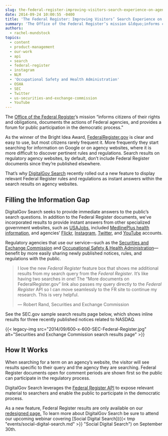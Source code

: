 ```yaml
---
slug: the-federal-register-improving-visitors-search-experience-on-agency-websites
date: 2014-09-24 10:00:55 -0400
title: 'The Federal Register: Improving Visitors’ Search Experience on Agency Websites'
summary: 'The Office of the Federal Register’s mission &ldquo;informs citizens of their rights and obligations, documents the actions of Federal agencies, and provides a forum for public participation in the democratic process.&rdquo; As the winner of the Bright Idea Award, FederalRegister.gov is clear and easy to use, but most citizens rarely frequent it. More frequently they'
authors:
  - rachel-mundstock
topics:
  - content
  - product-management
  - our-work
  - api
  - search
  - federal-register
  - instagram
  - NLM
  - 'Occupational Safety and Health Administration'
  - OSHA
  - SEC
  - Twitter
  - us-securities-and-exchange-commission
  - YouTube
---
```


The [Office of the Federal Register](https://www.federalregister.gov/policy/about-us)’s mission “informs citizens of their rights and obligations, documents the actions of Federal agencies, and provides a forum for public participation in the democratic process.”

As the winner of the Bright Idea Award, [FederalRegister.gov](https://www.federalregister.gov/) is clear and easy to use, but most citizens rarely frequent it. More frequently they start searching for information on Google or on agency websites, where it is more difficult to discover pertinent rules and regulations. Search results on regulatory agency websites, by default, don’t include Federal Register documents since they’re published elsewhere.

That’s why [DigitalGov Search](http://search.digitalgov.gov/) recently rolled out a new feature to display relevant Federal Register rules and regulations as instant answers within the search results on agency websites.

## Filling the Information Gap

DigitalGov Search seeks to provide immediate answers to the public’s search questions. In addition to the Federal Register documents, we’ve incorporated results to provide instant answers from other specialized government websites, such as [USAJobs](http://search.digitalgov.gov/manual/govbox-jobs.html), included [MedlinePlus health information](http://search.digitalgov.gov/manual/govbox-health.html), and agencies’ [Flickr](http://search.digitalgov.gov/manual/flickr.html), [Instagram](http://search.digitalgov.gov/manual/instagram.html), [Twitter](http://search.digitalgov.gov/manual/twitter.html), and [YouTube](http://search.digitalgov.gov/manual/youtube.html) accounts.

Regulatory agencies that use our service—such as the [Securities and Exchange Commission](http://www.sec.gov/) and [Occupational Safety & Health Administration](https://www.osha.gov/)—benefit by more easily sharing newly published notices, rules, and regulations with the public.

> I love the new _Federal Register_ feature box that shows me additional results from my search query from the _Federal Register_. It’s like having two searches in one! The “More documents on FederalRegister.gov” link also passes my query directly to the _Federal Register_ API so I can move seamlessly to the FR site to continue my research. This is very helpful.
> 
> &#8212; Robert Rand, Securities and Exchange Commission

See the SEC.gov sample search results page below, which shows inline results for three recently published notices related to NASDAQ.

{{< legacy-img src="2014/09/600-x-600-SEC-Federal-Register.jpg" alt="Securities and Exchange Commission search results page" >}}

## How It Works

When searching for a term on an agency’s website, the visitor will see results specific to their query and the agency they are searching. Federal Register documents open for comment periods are shown first so the public can participate in the regulatory process.

DigitalGov Search leverages the [Federal Register API](https://www.federalregister.gov/blog/learn/developers) to expose relevant material to searchers and enable the public to participate in the democratic process.

As a new feature, Federal Register results are only available on our [redesigned page.](http://search.digitalgov.gov/blog/serp-redesign.html) To learn more about DigitalGov Search be sure to attend our upcoming webinar covering [Social Digital Search]({{< tmp "events/social-digital-search.md" >}} "Social Digital Search") on September 30th.